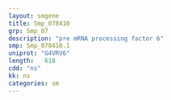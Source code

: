```yaml
---
layout: smgene
title: Smp_078410
grp: Smp_07
description: "pre mRNA processing factor 6"
smp: Smp_078410.1
uniprot: "G4VRV6"
length:   618
cdd: "ns"
kk: ns
categories: sm
---
```

